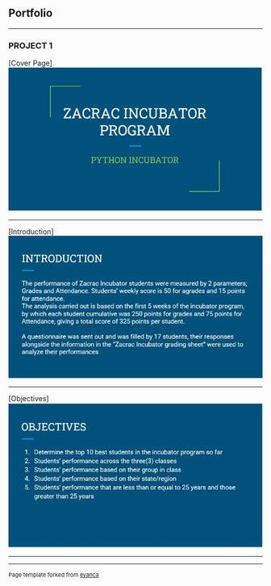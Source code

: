 ## Portfolio

---

### PROJECT 1

[Cover Page]
<img src="/cover.jpeg?raw=true"/>

---
[Introduction]
<img src="intro.jpeg?raw=true"/>

---
[Objectives]
<img src="obj.jpeg?raw=true"/>

---







---
<p style="font-size:11px">Page template forked from <a href="https://github.com/evanca/quick-portfolio">evanca</a></p>
<!-- Remove above link if you don't want to attibute -->
